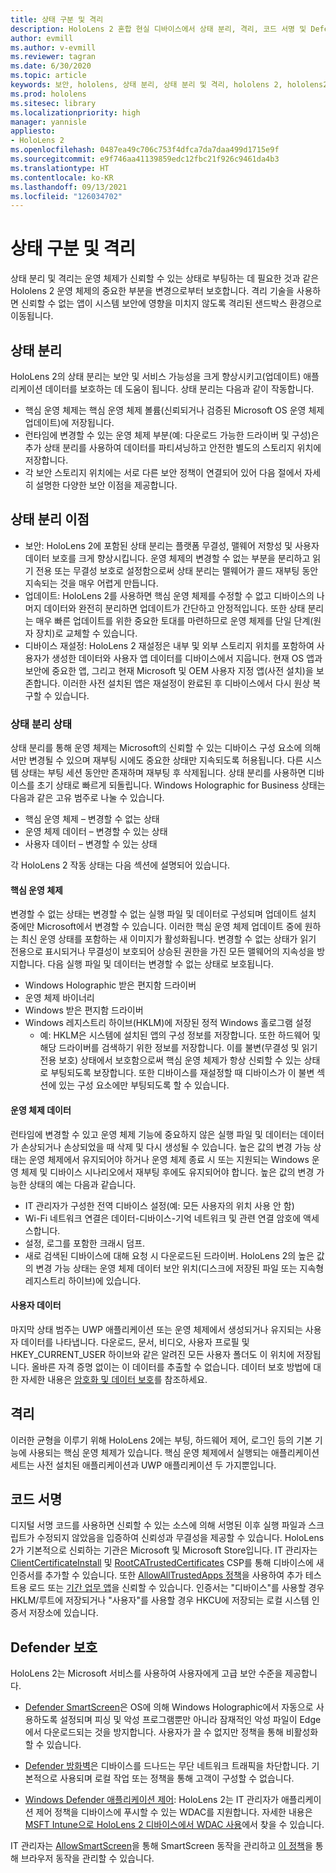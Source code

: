 ```yaml
---
title: 상태 구분 및 격리
description: HoloLens 2 혼합 현실 디바이스에서 상태 분리, 격리, 코드 서명 및 Defender 애플리케이션에 대해 알아봅니다.
author: evmill
ms.author: v-evmill
ms.reviewer: tagran
ms.date: 6/30/2020
ms.topic: article
keywords: 보안, hololens, 상태 분리, 상태 분리 및 격리, hololens 2, hololens2 보안, 보안 개요, 보안 아키텍처, 아키텍처, hololens 2 아키텍처
ms.prod: hololens
ms.sitesec: library
ms.localizationpriority: high
manager: yannisle
appliesto:
- HoloLens 2
ms.openlocfilehash: 0487ea49c706c753f4dfca7da7daa499d1715e9f
ms.sourcegitcommit: e9f746aa41139859edc12fbc21f926c9461da4b3
ms.translationtype: HT
ms.contentlocale: ko-KR
ms.lasthandoff: 09/13/2021
ms.locfileid: "126034702"
---
```

# <a name="state-separation-and-isolation"></a>상태 구분 및 격리

상태 분리 및 격리는 운영 체제가 신뢰할 수 있는 상태로 부팅하는 데 필요한 것과 같은 Hololens 2 운영 체제의 중요한 부분을 변경으로부터 보호합니다. 격리 기술을 사용하면 신뢰할 수 없는 앱이 시스템 보안에 영향을 미치지 않도록 격리된 샌드박스 환경으로 이동됩니다.

## <a name="state-separation"></a>상태 분리

HoloLens 2의 상태 분리는 보안 및 서비스 가능성을 크게 향상시키고(업데이트) 애플리케이션 데이터를 보호하는 데 도움이 됩니다.  상태 분리는 다음과 같이 작동합니다.
  * 핵심 운영 체제는 핵심 운영 체제 볼륨(신뢰되거나 검증된 Microsoft OS 운영 체제 업데이트)에 저장됩니다.
  * 런타임에 변경할 수 있는 운영 체제 부분(예: 다운로드 가능한 드라이버 및 구성)은 추가 상태 분리를 사용하여 데이터를 파티셔닝하고 안전한 별도의 스토리지 위치에 저장합니다.
  * 각 보안 스토리지 위치에는 서로 다른 보안 정책이 연결되어 있어 다음 절에서 자세히 설명한 다양한 보안 이점을 제공합니다.

## <a name="state-separation-benefits"></a>상태 분리 이점

  * 보안: HoloLens 2에 포함된 상태 분리는 플랫폼 무결성, 맬웨어 저항성 및 사용자 데이터 보호를 크게 향상시킵니다. 운영 체제의 변경할 수 없는 부분을 분리하고 읽기 전용 또는 무결성 보호로 설정함으로써 상태 분리는 맬웨어가 콜드 재부팅 동안 지속되는 것을 매우 어렵게 만듭니다. 
  * 업데이트: HoloLens 2를 사용하면 핵심 운영 체제를 수정할 수 없고 디바이스의 나머지 데이터와 완전히 분리하면 업데이트가 간단하고 안정적입니다.  또한 상태 분리는 매우 빠른 업데이트를 위한 중요한 토대를 마련하므로 운영 체제를 단일 단계(원자 장치)로 교체할 수 있습니다.
  * 디바이스 재설정: HoloLens 2 재설정은 내부 및 외부 스토리지 위치를 포함하여 사용자가 생성한 데이터와 사용자 앱 데이터를 디바이스에서 지웁니다. 현재 OS 앱과 보안에 중요한 앱, 그리고 현재 Microsoft 및 OEM 사용자 지정 앱(사전 설치)을 보존합니다. 이러한 사전 설치된 앱은 재설정이 완료된 후 디바이스에서 다시 원상 복구할 수 있습니다.

### <a name="state-separation-states"></a>상태 분리 상태

상태 분리를 통해 운영 체제는 Microsoft의 신뢰할 수 있는 디바이스 구성 요소에 의해서만 변경될 수 있으며 재부팅 시에도 중요한 상태만 지속되도록 허용됩니다. 다른 시스템 상태는 부팅 세션 동안만 존재하며 재부팅 후 삭제됩니다. 상태 분리를 사용하면 디바이스를 초기 상태로 빠르게 되돌립니다. Windows Holographic for Business 상태는 다음과 같은 고유 범주로 나눌 수 있습니다.
  * 핵심 운영 체제 – 변경할 수 없는 상태
  * 운영 체제 데이터 – 변경할 수 있는 상태 
  * 사용자 데이터 – 변경할 수 있는 상태

각 HoloLens 2 작동 상태는 다음 섹션에 설명되어 있습니다.

#### <a name="core-operating-system"></a>핵심 운영 체제

변경할 수 없는 상태는 변경할 수 없는 실행 파일 및 데이터로 구성되며 업데이트 설치 중에만 Microsoft에서 변경할 수 있습니다. 이러한 핵심 운영 체제 업데이트 중에 원하는 최신 운영 상태를 포함하는 새 이미지가 활성화됩니다.
변경할 수 없는 상태가 읽기 전용으로 표시되거나 무결성이 보호되어 상승된 권한을 가진 모든 맬웨어의 지속성을 방지합니다. 다음 실행 파일 및 데이터는 변경할 수 없는 상태로 보호됩니다.
  * Windows Holographic 받은 편지함 드라이버
  * 운영 체제 바이너리
  * Windows 받은 편지함 드라이버
  * Windows 레지스트리 하이브(HKLM)에 저장된 정적 Windows 홀로그램 설정
    * 예: HKLM은 시스템에 설치된 앱의 구성 정보를 저장합니다. 또한 하드웨어 및 해당 드라이버를 검색하기 위한 정보를 저장합니다.
이를 불변(무결성 및 읽기 전용 보호) 상태에서 보호함으로써 핵심 운영 체제가 항상 신뢰할 수 있는 상태로 부팅되도록 보장합니다. 또한 디바이스를 재설정할 때 디바이스가 이 불변 섹션에 있는 구성 요소에만 부팅되도록 할 수 있습니다. 

#### <a name="operating-system-data"></a>운영 체제 데이터 

런타임에 변경할 수 있고 운영 체제 기능에 중요하지 않은 실행 파일 및 데이터는 데이터가 손상되거나 손상되었을 때 삭제 및 다시 생성될 수 있습니다. 높은 값의 변경 가능 상태는 운영 체제에서 유지되어야 하거나 운영 체제 종료 시 또는 지원되는 Windows 운영 체제 및 디바이스 시나리오에서 재부팅 후에도 유지되어야 합니다. 높은 값의 변경 가능한 상태의 예는 다음과 같습니다.
  * IT 관리자가 구성한 전역 디바이스 설정(예: 모든 사용자의 위치 사용 안 함)
  * Wi-Fi 네트워크 연결은 데이터-디바이스-기억 네트워크 및 관련 연결 암호에 액세스합니다.
  * 설정, 로그를 포함한 크래시 덤프.
  * 새로 검색된 디바이스에 대해 요청 시 다운로드된 드라이버.
HoloLens 2의 높은 값의 변경 가능 상태는 운영 체제 데이터 보안 위치(디스크에 저장된 파일 또는 지속형 레지스트리 하이브)에 있습니다.

#### <a name="user-data"></a>사용자 데이터

마지막 상태 범주는 UWP 애플리케이션 또는 운영 체제에서 생성되거나 유지되는 사용자 데이터를 나타냅니다. 다운로드, 문서, 비디오, 사용자 프로필 및 HKEY_CURRENT_USER 하이브와 같은 알려진 모든 사용자 폴더도 이 위치에 저장됩니다. 올바른 자격 증명 없이는 이 데이터를 추출할 수 없습니다. 데이터 보호 방법에 대한 자세한 내용은 [암호화 및 데이터 보호](security-encryption-data-protection.md)를 참조하세요.

##  <a name="isolation"></a>격리

이러한 균형을 이루기 위해 HoloLens 2에는 부팅, 하드웨어 제어, 로그인 등의 기본 기능에 사용되는 핵심 운영 체제가 있습니다. 핵심 운영 체제에서 실행되는 애플리케이션 세트는 사전 설치된 애플리케이션과 UWP 애플리케이션 두 가지뿐입니다.

## <a name="code-signing"></a>코드 서명

디지털 서명 코드를 사용하면 신뢰할 수 있는 소스에 의해 서명된 이후 실행 파일과 스크립트가 수정되지 않았음을 입증하여 신뢰성과 무결성을 제공할 수 있습니다. HoloLens 2가 기본적으로 신뢰하는 기관은 Microsoft 및 Microsoft Store입니다. IT 관리자는 [ClientCertificateInstall](/windows/client-management/mdm/clientcertificateinstall-csp) 및 [RootCATrustedCertificates](/windows/client-management/mdm/rootcacertificates-csp) CSP를 통해 디바이스에 새 인증서를 추가할 수 있습니다. 또한 [AllowAllTrustedApps 정책](/windows/client-management/mdm/policy-csp-applicationmanagement#applicationmanagement-allowalltrustedapps)을 사용하여 추가 테스트용 로드 또는 [기간 업무 앱](/intune/apps/lob-apps-windows)을 신뢰할 수 있습니다. 인증서는 "디바이스"를 사용할 경우 HKLM/루트에 저장되거나 "사용자"를 사용할 경우 HKCU에 저장되는 로컬 시스템 인증서 저장소에 있습니다.

## <a name="defender-protections"></a>Defender 보호
HoloLens 2는 Microsoft 서비스를 사용하여 사용자에게 고급 보안 수준을 제공합니다.

* [Defender SmartScreen](/windows/security/threat-protection/microsoft-defender-smartscreen/microsoft-defender-smartscreen-overview)은 OS에 의해 Windows Holographic에서 자동으로 사용하도록 설정되며 피싱 및 악성 프로그램뿐만 아니라 잠재적인 악성 파일이 Edge에서 다운로드되는 것을 방지합니다. 사용자가 끌 수 없지만 정책을 통해 비활성화할 수 있습니다.

* [Defender 방화벽](/windows/security/threat-protection/windows-firewall/windows-firewall-with-advanced-security)은 디바이스를 드나드는 무단 네트워크 트래픽을 차단합니다. 기본적으로 사용되며 로컬 작업 또는 정책을 통해 고객이 구성할 수 없습니다. 

* [Windows Defender 애플리케이션 제어](/windows/security/threat-protection/windows-defender-application-control/wdac-and-applocker-overview): HoloLens 2는 IT 관리자가 애플리케이션 제어 정책을 디바이스에 푸시할 수 있는 WDAC를 지원합니다. 자세한 내용은 [MSFT Intune으로 HoloLens 2 디바이스에서 WDAC 사용](/mem/intune/configuration/custom-profile-hololens)에서 찾을 수 있습니다. 

IT 관리자는 [AllowSmartScreen](/windows/client-management/mdm/policy-csp-browser#browser-allowsmartscreen)을 통해 SmartScreen 동작을 관리하고 [이 정책](/windows/client-management/mdm/policy-csps-supported-by-hololens2)을 통해 브라우저 동작을 관리할 수 있습니다. 

